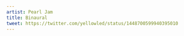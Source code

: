 ```yaml
---
artist: Pearl Jam
title: Binaural
tweet: https://twitter.com/yellowled/status/1448700599940395010
---
```

